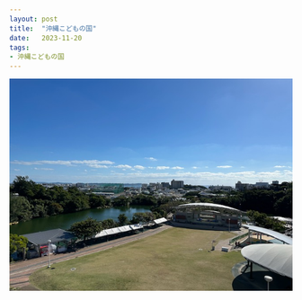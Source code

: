 ```yaml
---
layout: post
title:  "沖縄こどもの国"
date:   2023-11-20
tags:
- 沖縄こどもの国
---
```

![沖縄こどもの国](/media/2023-11-20-Okinawa-Zoo-&-Museum.jpeg)